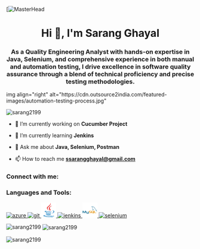 [![MasterHead](https://img.freepik.com/free-vector/laptop-software-assisting-testing-process-tiny-people-testers-automated-testing-automotive-executed-test-software-auto-tester-concept_335657-2437.jpg?size=626&ext=jpg&ga=GA1.1.950949883.1696567038&semt=ais)
<h1 align="center">Hi 👋, I'm Sarang Ghayal</h1>
<h3 align="center">As a Quality Engineering Analyst with hands-on expertise in Java, Selenium, and comprehensive experience in both manual and automation testing, I drive excellence in software quality assurance through a blend of technical proficiency and precise testing methodologies.</h3>
img align="right" alt="https://cdn.outsource2india.com/featured-images/automation-testing-process.jpg"
<p align="left"> <img src="https://komarev.com/ghpvc/?username=sarang2199&label=Profile%20views&color=0e75b6&style=flat" alt="sarang2199" /> </p>

- 🔭 I’m currently working on **Cucumber Project**

- 🌱 I’m currently learning **Jenkins**

- 💬 Ask me about **Java, Selenium, Postman**

- 📫 How to reach me **ssarangghayal@gmail.com**

<h3 align="left">Connect with me:</h3>
<p align="left">
</p>

<h3 align="left">Languages and Tools:</h3>
<p align="left"> <a href="https://azure.microsoft.com/en-in/" target="_blank" rel="noreferrer"> <img src="https://www.vectorlogo.zone/logos/microsoft_azure/microsoft_azure-icon.svg" alt="azure" width="40" height="40"/> </a> <a href="https://git-scm.com/" target="_blank" rel="noreferrer"> <img src="https://www.vectorlogo.zone/logos/git-scm/git-scm-icon.svg" alt="git" width="40" height="40"/> </a> <a href="https://www.java.com" target="_blank" rel="noreferrer"> <img src="https://raw.githubusercontent.com/devicons/devicon/master/icons/java/java-original.svg" alt="java" width="40" height="40"/> </a> <a href="https://www.jenkins.io" target="_blank" rel="noreferrer"> <img src="https://www.vectorlogo.zone/logos/jenkins/jenkins-icon.svg" alt="jenkins" width="40" height="40"/> </a> <a href="https://www.mysql.com/" target="_blank" rel="noreferrer"> <img src="https://raw.githubusercontent.com/devicons/devicon/master/icons/mysql/mysql-original-wordmark.svg" alt="mysql" width="40" height="40"/> </a> <a href="https://www.selenium.dev" target="_blank" rel="noreferrer"> <img src="https://raw.githubusercontent.com/detain/svg-logos/780f25886640cef088af994181646db2f6b1a3f8/svg/selenium-logo.svg" alt="selenium" width="40" height="40"/> </a> </p>

<p><img align="left" src="https://github-readme-stats.vercel.app/api/top-langs?username=sarang2199&show_icons=true&locale=en&layout=compact" alt="sarang2199" /></p>

<p>&nbsp;<img align="center" src="https://github-readme-stats.vercel.app/api?username=sarang2199&show_icons=true&locale=en" alt="sarang2199" /></p>

<p><img align="center" src="https://github-readme-streak-stats.herokuapp.com/?user=sarang2199&" alt="sarang2199" /></p>
